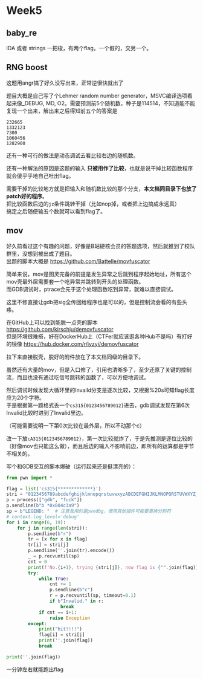 # Week5
## baby_re
IDA 或者 strings 一把梭，有两个flag，一个假的，交另一个。

## RNG boost
这题用angr搞了好久没写出来，正常逆很快就出了

题目大概是自己写了个Lehmer random number generator，MSVC编译选项看起来像_DEBUG, MD, O2。需要预测前5个随机数，种子是114514，不知道能不能复现一个出来，解出来之后得知前五个的答案是
```
232665
1332123
7300
1060456
1282900
```
还有一种可行的做法是动态调试去看比较右边的随机数。   

还有一种解法的原因是这题的输入 **只被用作了比较**，也就是说干掉比较函数程序就会傻乎乎地自己吐出flag。  

需要干掉的比较地方就是把输入和随机数比较的那个分支，**本文档同目录下也放了patch好的程序**。  
把比较函数后边的`jz`条件跳转干掉（比如nop掉，或者把上边搞成永远真）  
搞定之后随便输五个数就可以看到flag了。   


## mov
好久前看过这个有趣的问题，好像是B站硬核会员的答题选项，然后就推到了校队群里，没想到被出成了题目。  
出题的脚本大概是 https://github.com/Battelle/movfuscator   

简单来说，mov是图灵完备的前提是发生异常之后跳到程序起始地址，所有这个mov壳最外层需要套一个吃异常并跳转到开头的处理函数。  
而GDB调试时，ptrace会先于这个处理函数吃到异常，就难以直接调试。  

这里不修直接让gdb把sig全传回给程序也是可以的，但是控制流会看的有些头疼。  

在GitHub上可以找到能脱一点壳的脚本 https://github.com/kirschju/demovfuscator  
但是环境很难搭，好在DockerHub上（CTFer就应该逛各种Hub不是吗）有打好的镜像 https://hub.docker.com/r/iyzyi/demovfuscator   

拉下来直接脱壳，脱好的附件放在了本文档同级的目录下。

虽然还有大量的mov，但是入口修了，引用也清晰多了，至少还原了关键的控制流，而且也没有通过吃信号跳转的函数了，可以方便地调试。

然后调试时候发现大循环里的Invaild分支是逐次比较，又根据%20s可知flag长度应为20个字符。  
于是根据第一题格式丢一个`cs315{0123456789012}`进去，gdb调试发现在第6次Invalid比较时进到了Invalid里边。  

（可能需要说明一下第0次比较在最外层，所以不动那个c）

改一下放`cA315{0123456789012}`，第一次比较就炸了，于是先推测是逐位比较的（好像mov也只能这么做），而且后边的输入不影响前边，即所有的运算都是字节不相关的。

写个和GDB交互的脚本爆破（运行起来还是挺漂亮的）：
```python
from pwn import *

flag = list('cs315{*************}')
stri = "0123456789abcdefghijklmnopqrstuvwxyzABCDEFGHIJKLMNOPQRSTUVWXYZ_{}"
p = process(["gdb", "fuck"])
p.sendline(b"b *0x804c3a9")
sp = b"LEGEND: "  # 注意我用的是pwndbg，使用其他插件可能要更换分割符
# context.log_level='debug' 
for i in range(6, 19):
    for j in range(len(stri)):
        p.sendline(b"r")
        tr = [x for x in flag]
        tr[i] = stri[j]
        p.sendline(''.join(tr).encode())
        _ = p.recvuntil(sp)
        cnt = 0
        print(f'No.{i+1}, trying {stri[j]}, now flag is {"".join(flag)}')
        try:
            while True:
                cnt += 1
                p.sendline(b"c")
                r = p.recvuntil(sp, timeout=0.1)
                if b"Invalid." in r:
                    break
            if cnt == i+1:
                raise Exception
        except:
            print("hit!!!!")
            flag[i] = stri[j]
            print(''.join(flag))
            break

print(''.join(flag))
```
一分钟左右就能跑出flag
